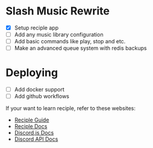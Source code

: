 # Slash Music Rewrite

- [X] Setup reciple app
- [ ] Add any music library configuration
- [ ] Add basic commands like play, stop and etc.
- [ ] Make an advanced queue system with redis backups

# Deploying

- [ ] Add docker support
- [ ] Add github workflows

If your want to learn reciple, refer to these websites:

- [Reciple Guide](https://reciple.js.org/guide)
- [Reciple Docs](https://reciple.js.org/docs)
- [Discord.js Docs](https://discord.js.org/#/)
- [Discord API Docs](https://discord.com/developers/docs)
